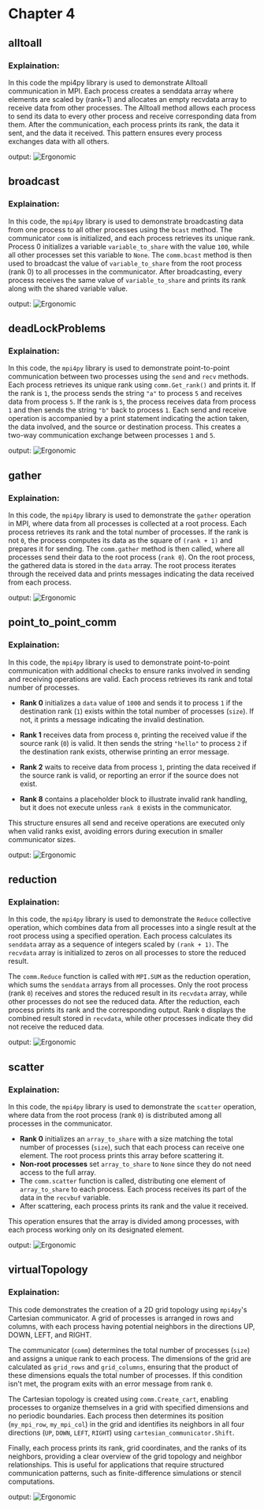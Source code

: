 # Chapter 4

## alltoall
### Explaination:
In this code the mpi4py library is used to demonstrate Alltoall communication in MPI. Each process creates a senddata array where elements are scaled by (rank+1) and allocates an empty recvdata array to receive data from other processes. The Alltoall method allows each process to send its data to every other process and receive corresponding data from them. After the communication, each process prints its rank, the data it sent, and the data it received. This pattern ensures every process exchanges data with all others.

output:
![Ergonomic](images/alltoall.PNG"iamge")


## broadcast
### Explaination:
In this code, the `mpi4py` library is used to demonstrate broadcasting data from one process to all other processes using the `bcast` method. The communicator `comm` is initialized, and each process retrieves its unique rank. Process 0 initializes a variable `variable_to_share` with the value `100`, while all other processes set this variable to `None`. The `comm.bcast` method is then used to broadcast the value of `variable_to_share` from the root process (rank 0) to all processes in the communicator. After broadcasting, every process receives the same value of `variable_to_share` and prints its rank along with the shared variable value.

output:
![Ergonomic](images/broadcast.png "iamge")


## deadLockProblems
### Explaination:
In this code, the `mpi4py` library is used to demonstrate point-to-point communication between two processes using the `send` and `recv` methods. Each process retrieves its unique rank using `comm.Get_rank()` and prints it. If the rank is `1`, the process sends the string `"a"` to process `5` and receives data from process `5`. If the rank is `5`, the process receives data from process `1` and then sends the string `"b"` back to process `1`. Each send and receive operation is accompanied by a print statement indicating the action taken, the data involved, and the source or destination process. This creates a two-way communication exchange between processes `1` and `5`.

output:
![Ergonomic](images/deadLockProblems.png "iamge")


## gather
### Explaination:
In this code, the `mpi4py` library is used to demonstrate the `gather` operation in MPI, where data from all processes is collected at a root process. Each process retrieves its rank and the total number of processes. If the rank is not `0`, the process computes its data as the square of `(rank + 1)` and prepares it for sending. The `comm.gather` method is then called, where all processes send their data to the root process (`rank 0`). On the root process, the gathered data is stored in the `data` array. The root process iterates through the received data and prints messages indicating the data received from each process.

output:
![Ergonomic](images/gather.png "iamge")


## point_to_point_comm
### Explaination:
In this code, the `mpi4py` library is used to demonstrate point-to-point communication with additional checks to ensure ranks involved in sending and receiving operations are valid. Each process retrieves its rank and total number of processes. 

- **Rank 0** initializes a `data` value of `1000` and sends it to process `1` if the destination rank (`1`) exists within the total number of processes (`size`). If not, it prints a message indicating the invalid destination.

- **Rank 1** receives data from process `0`, printing the received value if the source rank (`0`) is valid. It then sends the string `"hello"` to process `2` if the destination rank exists, otherwise printing an error message.

- **Rank 2** waits to receive data from process `1`, printing the data received if the source rank is valid, or reporting an error if the source does not exist.

- **Rank 8** contains a placeholder block to illustrate invalid rank handling, but it does not execute unless `rank 8` exists in the communicator.

This structure ensures all send and receive operations are executed only when valid ranks exist, avoiding errors during execution in smaller communicator sizes.

output:
![Ergonomic](images/point_to_point_comm.png "iamge")


## reduction
### Explaination:
In this code, the `mpi4py` library is used to demonstrate the `Reduce` collective operation, which combines data from all processes into a single result at the root process using a specified operation. Each process calculates its `senddata` array as a sequence of integers scaled by `(rank + 1)`. The `recvdata` array is initialized to zeros on all processes to store the reduced result. 

The `comm.Reduce` function is called with `MPI.SUM` as the reduction operation, which sums the `senddata` arrays from all processes. Only the root process (rank `0`) receives and stores the reduced result in its `recvdata` array, while other processes do not see the reduced data. After the reduction, each process prints its rank and the corresponding output. Rank `0` displays the combined result stored in `recvdata`, while other processes indicate they did not receive the reduced data.

output:
![Ergonomic](images/reduction.png "iamge")


## scatter
### Explaination:
In this code, the `mpi4py` library is used to demonstrate the `scatter` operation, where data from the root process (rank `0`) is distributed among all processes in the communicator. 

- **Rank 0** initializes an `array_to_share` with a size matching the total number of processes (`size`), such that each process can receive one element. The root process prints this array before scattering it.
- **Non-root processes** set `array_to_share` to `None` since they do not need access to the full array.
- The `comm.scatter` function is called, distributing one element of `array_to_share` to each process. Each process receives its part of the data in the `recvbuf` variable.
- After scattering, each process prints its rank and the value it received.

This operation ensures that the array is divided among processes, with each process working only on its designated element.

output:
![Ergonomic](images/scatter.png "iamge")


## virtualTopology
### Explaination:
This code demonstrates the creation of a 2D grid topology using `mpi4py`'s Cartesian communicator. A grid of processes is arranged in rows and columns, with each process having potential neighbors in the directions UP, DOWN, LEFT, and RIGHT. 

The communicator (`comm`) determines the total number of processes (`size`) and assigns a unique rank to each process. The dimensions of the grid are calculated as `grid_rows` and `grid_columns`, ensuring that the product of these dimensions equals the total number of processes. If this condition isn't met, the program exits with an error message from rank `0`.

The Cartesian topology is created using `comm.Create_cart`, enabling processes to organize themselves in a grid with specified dimensions and no periodic boundaries. Each process then determines its position (`my_mpi_row`, `my_mpi_col`) in the grid and identifies its neighbors in all four directions (`UP`, `DOWN`, `LEFT`, `RIGHT`) using `cartesian_communicator.Shift`.

Finally, each process prints its rank, grid coordinates, and the ranks of its neighbors, providing a clear overview of the grid topology and neighbor relationships. This is useful for applications that require structured communication patterns, such as finite-difference simulations or stencil computations.

output:
![Ergonomic](images/virtualTopology.png "iamge")
